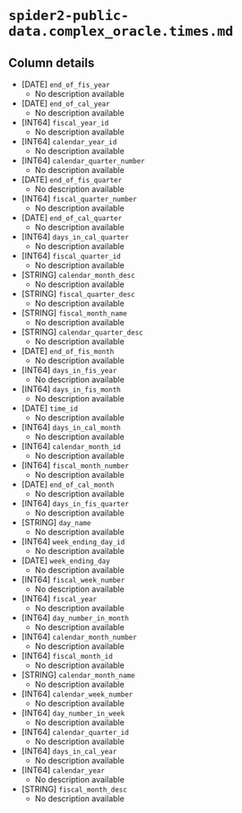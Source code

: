 # `spider2-public-data.complex_oracle.times.md`

## Column details

* [DATE]    `end_of_fis_year`
  - No description available
* [DATE]    `end_of_cal_year`
  - No description available
* [INT64]    `fiscal_year_id`
  - No description available
* [INT64]    `calendar_year_id`
  - No description available
* [INT64]    `calendar_quarter_number`
  - No description available
* [DATE]    `end_of_fis_quarter`
  - No description available
* [INT64]    `fiscal_quarter_number`
  - No description available
* [DATE]    `end_of_cal_quarter`
  - No description available
* [INT64]    `days_in_cal_quarter`
  - No description available
* [INT64]    `fiscal_quarter_id`
  - No description available
* [STRING]    `calendar_month_desc`
  - No description available
* [STRING]    `fiscal_quarter_desc`
  - No description available
* [STRING]    `fiscal_month_name`
  - No description available
* [STRING]    `calendar_quarter_desc`
  - No description available
* [DATE]    `end_of_fis_month`
  - No description available
* [INT64]    `days_in_fis_year`
  - No description available
* [INT64]    `days_in_fis_month`
  - No description available
* [DATE]    `time_id`
  - No description available
* [INT64]    `days_in_cal_month`
  - No description available
* [INT64]    `calendar_month_id`
  - No description available
* [INT64]    `fiscal_month_number`
  - No description available
* [DATE]    `end_of_cal_month`
  - No description available
* [INT64]    `days_in_fis_quarter`
  - No description available
* [STRING]    `day_name`
  - No description available
* [INT64]    `week_ending_day_id`
  - No description available
* [DATE]    `week_ending_day`
  - No description available
* [INT64]    `fiscal_week_number`
  - No description available
* [INT64]    `fiscal_year`
  - No description available
* [INT64]    `day_number_in_month`
  - No description available
* [INT64]    `calendar_month_number`
  - No description available
* [INT64]    `fiscal_month_id`
  - No description available
* [STRING]    `calendar_month_name`
  - No description available
* [INT64]    `calendar_week_number`
  - No description available
* [INT64]    `day_number_in_week`
  - No description available
* [INT64]    `calendar_quarter_id`
  - No description available
* [INT64]    `days_in_cal_year`
  - No description available
* [INT64]    `calendar_year`
  - No description available
* [STRING]    `fiscal_month_desc`
  - No description available

